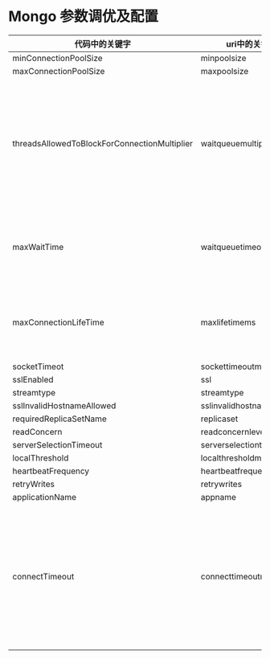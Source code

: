 # Mongo 参数调优及配置


| 代码中的关键字                               | uri中的关键字             | 描述                                                                                                                                                                                                                                                           |
| -------------------------------------------- | ------------------------- | -------------------------------------------------------------------------------------------------------------------------------------------------------------------------------------------------------------------------------------------------------------- |
| minConnectionPoolSize                        | minpoolsize               |                                                                                                                                                                                                                                                                |
| maxConnectionPoolSize                        | maxpoolsize               |                                                                                                                                                                                                                                                                |
| threadsAllowedToBlockForConnectionMultiplier | waitqueuemultiple         | 允许阻塞的连接线程数乘数。该值和maxConnectionsPerHost相乘的结果就是连接等待队列的最大值，超出的线程将立即抛出异常。如该值为 5，maxConnectionsPerHost 为 10，则最多可以同时有 50 个线程等待连接。默认为 5，不能小于 1。                                         |
| maxWaitTime                                  | waitqueuetimeoutms        | 线程从连接池中获取可用连接的最长等待时间（毫秒）。默认为 120,000（120秒），0 表示不等待，负值意味着无限期等待。                                                                                                                                                |
| maxConnectionLifeTime                        | maxlifetimems             | 连接池中连接的最大使用寿命（毫秒）。超出使用寿命的连接将被关闭，并在必要时由新建连接替换。默认为 0，表示无限制，不能小于 0。                                                                                                                                   |
| socketTimeot                                 | sockettimeoutms           |                                                                                                                                                                                                                                                                |
| sslEnabled                                   | ssl                       |                                                                                                                                                                                                                                                                |
| streamtype                                   | streamtype                |                                                                                                                                                                                                                                                                |
| sslInvalidHostnameAllowed                    | sslinvalidhostnameallowed |                                                                                                                                                                                                                                                                |
| requiredReplicaSetName                       | replicaset                |                                                                                                                                                                                                                                                                |
| readConcern                                  | readconcernlevel          |                                                                                                                                                                                                                                                                |
| serverSelectionTimeout                       | serverselectiontimeoutms  |                                                                                                                                                                                                                                                                |
| localThreshold                               | localthresholdms          |                                                                                                                                                                                                                                                                |
| heartbeatFrequency                           | heartbeatfrequencyms      |                                                                                                                                                                                                                                                                |
| retryWrites                                  | retrywrites               |                                                                                                                                                                                                                                                                |
| applicationName                              | appname                   |                                                                                                                                                                                                                                                                |
| connectTimeout                               | connecttimeoutms          | 连接超时时间（毫秒），仅在新建连接时使用。默认为 10,000（10秒），0 表示无限制，不能小于 0。maxConnectionIdleTime = maxidletimems  连接池中连接的最大空闲时间（毫秒）。超出空闲时间的连接将被关闭，并在必要时由新建连接替换。默认为 0，表示无限制，不能小于 0。 |
